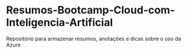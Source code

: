 # Resumos-Bootcamp-Cloud-com-Inteligencia-Artificial
Repositório para armazenar resumos, anotações e dicas sobre o uso da Azure
